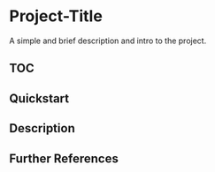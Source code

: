 # Project-Title

<!--INSERT YOUR BRIEF DESCRIPTION HERE -->
A simple and brief description and intro to the project.

## TOC

<!--INSERT YOUR TABLE OF CONTENTS HERE -->

<!-- 
import GithubLinkAdmonition from '@site/src/components/GithubLinkAdmonition';

<GithubLinkAdmonition title="Github Tip" type="tip" link="https://www.example.com"/> 
-->

## Quickstart

## Description

## Further References